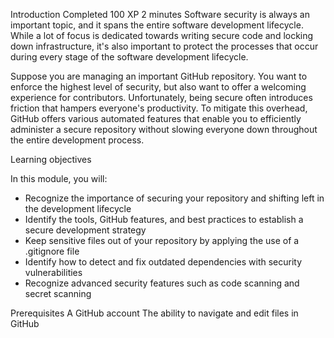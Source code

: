 Introduction
Completed
100 XP
2 minutes
Software security is always an important topic, and it spans the entire software development lifecycle. While a lot of focus is dedicated towards writing secure code and locking down infrastructure, it's also important to protect the processes that occur during every stage of the software development lifecycle.

Suppose you are managing an important GitHub repository. You want to enforce the highest level of security, but also want to offer a welcoming experience for contributors. Unfortunately, being secure often introduces friction that hampers everyone's productivity. To mitigate this overhead, GitHub offers various automated features that enable you to efficiently administer a secure repository without slowing everyone down throughout the entire development process.

Learning objectives

In this module, you will:
- Recognize the importance of securing your repository and shifting left in the development lifecycle
- Identify the tools, GitHub features, and best practices to establish a secure development strategy
- Keep sensitive files out of your repository by applying the use of a .gitignore file
- Identify how to detect and fix outdated dependencies with security vulnerabilities
- Recognize advanced security features such as code scanning and secret scanning

Prerequisites
A GitHub account
The ability to navigate and edit files in GitHub